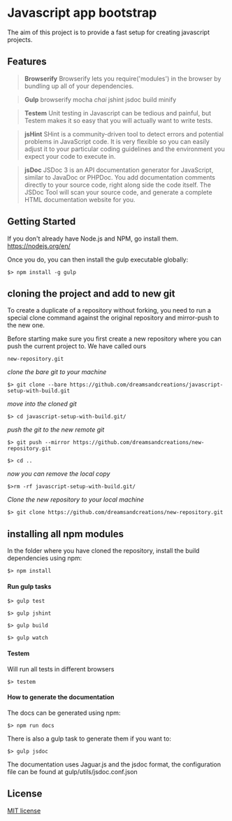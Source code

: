 # Javascript app bootstrap

The aim of this project is to provide a fast setup for creating javascript projects.

## Features
>**Browserify**
>Browserify lets you require('modules') in the browser by bundling up all of your dependencies.

>**Gulp** 
browserify
mocha *chai*
jshint
jsdoc
build
minify

>**Testem**
Unit testing in Javascript can be tedious and painful, but Testem makes it so easy that you will actually want to write tests. 

>**jsHint**
SHint is a community-driven tool to detect errors and potential problems in JavaScript code. It is very flexible so you can easily adjust it to your particular coding guidelines and the environment you expect your code to execute in.

>**jsDoc**
JSDoc 3 is an API documentation generator for JavaScript, similar to JavaDoc or PHPDoc. You add documentation comments directly to your source code, right along side the code itself. The JSDoc Tool will scan your source code, and generate a complete HTML documentation website for you.

## Getting Started
If you don't already have Node.js and NPM, go install them. 
https://nodejs.org/en/

Once you do, you can then install the gulp executable globally:

```
$> npm install -g gulp
```

## cloning the project and add to new git
To create a duplicate of a repository without forking, you need to run a special clone command against the original repository and mirror-push to the new one.

Before starting make sure you first create a new repository where you can push the current project to.
We have called ours 
```
new-repository.git
```

*clone  the bare git to your machine*
```
$> git clone --bare https://github.com/dreamsandcreations/javascript-setup-with-build.git
```
*move into the cloned git*
```
$> cd javascript-setup-with-build.git/
```
*push the git to the new remote git*
```
$> git push --mirror https://github.com/dreamsandcreations/new-repository.git
```


```
$> cd ..
```
*now you can remove the local copy*
```
$>rm -rf javascript-setup-with-build.git/
```
*Clone the new repository to your local machine*
```
$> git clone https://github.com/dreamsandcreations/new-repository.git
```

## installing all npm modules
In the folder where you have cloned the repository, install the build dependencies using npm:

```
$> npm install
```

#### Run gulp tasks
```
$> gulp test
```

```
$> gulp jshint
```

```
$> gulp build
```

```
$> gulp watch
```

#### Testem
Will run all tests in different browsers
```
$> testem
```

#### How to generate the documentation ###

The docs can be generated using npm:

```
$> npm run docs
```

There is also a gulp task to generate them if you want to:

```
$> gulp jsdoc
```
The documentation uses Jaguar.js and the jsdoc format, the configuration file can be found at gulp/utils/jsdoc.conf.json
## License

[MIT license](http://opensource.org/licenses/MIT)
